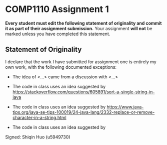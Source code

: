 # COMP1110 Assignment 1

**Every student must edit the following statement of originality and commit it as part of their assignment submission.**
Your assignment **will not** be marked unless you have completed this statement.

## Statement of Originality

I declare that the work I have submitted for assignment one is entirely my own work, with the following documented exceptions:

* The idea of <...> came from a discussion with <...>

* The code in class <Hide> uses an idea suggested by <https://stackoverflow.com/questions/605891/sort-a-single-string-in-java>
* The code in class <Hide> uses an idea suggested by <https://www.java-tips.org/java-se-tips-100019/24-java-lang/2332-replace-or-remove-character-in-a-string.html>
* The code in class <Hide> uses an idea suggested by <Introduction to Java Programming>

Signed: Shiqin Huo (u5949730)